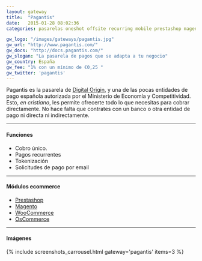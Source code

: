 ```yaml
---
layout: gateway
title:  "Pagantis"
date:   2015-01-28 08:02:36
categories: pasarelas oneshot offsite recurring mobile prestashop magento woocommerce token

gw_logo: "/images/gateways/pagantis.jpg"
gw_url: "http://www.pagantis.com/"
gw_docs: "http://docs.pagantis.com/"
gw_slogan: "La pasarela de pagos que se adapta a tu negocio"
gw_country: España
gw_fee: "1% con un mínimo de €0,25 "
gw_twitter: 'pagantis'
---
```


Pagantis es la pasarela de [Digital Origin](http://www.digitalorigin.com), y una de las pocas entidades de pago española autorizada por el Ministerio de Economía y Competitividad. Esto, _en cristiano_, les permite ofrecerte todo lo que necesitas para cobrar directamente. No hace falta que contrates con un banco o otra entidad de pago ni directa ni indirectamente.



-------------

#### Funciones

- Cobro único.
- Pagos recurrentes
- Tokenización
- Solicitudes de pago por email

-------------

#### Módulos ecommerce

- [Prestashop](https://github.com/pagantis/pagantis-prestashop)
- [Magento](https://github.com/pagantis/pagantis-magento)
- [WooCommerce](https://github.com/pagantis/pagantis-woocommerce)
- [OsCommerce](https://github.com/pagantis/pagantis-oscommerce)

-------------

#### Imágenes

{% include screenshots_carrousel.html gateway='pagantis' items=3 %}